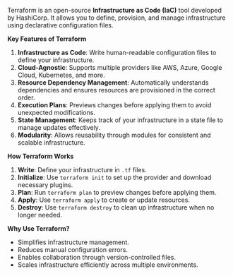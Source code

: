 Terraform is an open-source **Infrastructure as Code (IaC)** tool developed by HashiCorp. It allows you to define, provision, and manage infrastructure using declarative configuration files.

**Key Features of Terraform**
1. **Infrastructure as Code**: Write human-readable configuration files to define your infrastructure.
2. **Cloud-Agnostic**: Supports multiple providers like AWS, Azure, Google Cloud, Kubernetes, and more.
3. **Resource Dependency Management**: Automatically understands dependencies and ensures resources are provisioned in the correct order.
4. **Execution Plans**: Previews changes before applying them to avoid unexpected modifications.
5. **State Management**: Keeps track of your infrastructure in a state file to manage updates effectively.
6. **Modularity**: Allows reusability through modules for consistent and scalable infrastructure.

**How Terraform Works**
1. **Write**: Define your infrastructure in `.tf` files.
2. **Initialize**: Use `terraform init` to set up the provider and download necessary plugins.
3. **Plan**: Run `terraform plan` to preview changes before applying them.
4. **Apply**: Use `terraform apply` to create or update resources.
5. **Destroy**: Use `terraform destroy` to clean up infrastructure when no longer needed.

**Why Use Terraform?**
- Simplifies infrastructure management.
- Reduces manual configuration errors.
- Enables collaboration through version-controlled files.
- Scales infrastructure efficiently across multiple environments.
